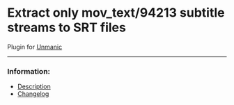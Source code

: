 # Extract only mov_text/94213 subtitle streams to SRT files

Plugin for [Unmanic](https://github.com/Unmanic)

---

### Information:

- [Description](description.md)
- [Changelog](changelog.md)
